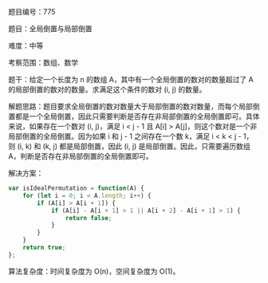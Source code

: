题目编号：775

题目：全局倒置与局部倒置

难度：中等

考察范围：数组、数学

题干：给定一个长度为 n 的数组 A，其中有一个全局倒置的数对的数量超过了 A 的局部倒置的数对的数量。求满足这个条件的数对 (i, j) 的数量。

解题思路：题目要求全局倒置的数对数量大于局部倒置的数对数量，而每个局部倒置都是一个全局倒置，因此只需要判断是否存在非局部倒置的全局倒置即可。具体来说，如果存在一个数对 (i, j)，满足 i < j - 1 且 A[i] > A[j]，则这个数对是一个非局部倒置的全局倒置。因为如果 i 和 j - 1 之间存在一个数 k，满足 i < k < j - 1，则 (i, k) 和 (k, j) 都是局部倒置，因此 (i, j) 是局部倒置。因此，只需要遍历数组 A，判断是否存在非局部倒置的全局倒置即可。

解决方案：

```javascript
var isIdealPermutation = function(A) {
    for (let i = 0; i < A.length; i++) {
        if (A[i] > A[i + 1]) {
            if (A[i] - A[i + 1] > 1 || A[i + 2] - A[i + 1] > 1) {
                return false;
            }
        }
    }
    return true;
};
```

算法复杂度：时间复杂度为 O(n)，空间复杂度为 O(1)。